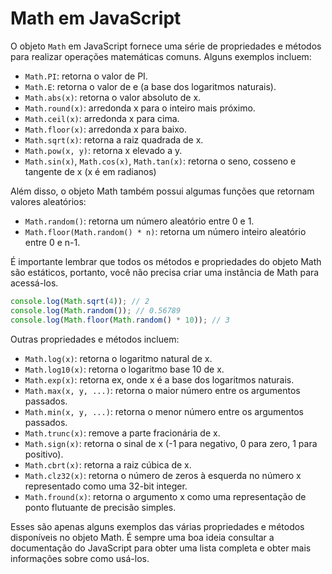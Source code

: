 # Math em JavaScript

O objeto `Math` em JavaScript fornece uma série de propriedades e métodos para realizar operações matemáticas comuns. Alguns exemplos incluem:

-   `Math.PI`: retorna o valor de PI.
-   `Math.E`: retorna o valor de e (a base dos logaritmos naturais).
-   `Math.abs(x)`: retorna o valor absoluto de x.
-   `Math.round(x)`: arredonda x para o inteiro mais próximo.
-   `Math.ceil(x)`: arredonda x para cima.
-   `Math.floor(x)`: arredonda x para baixo.
-   `Math.sqrt(x)`: retorna a raiz quadrada de x.
-   `Math.pow(x, y)`: retorna x elevado a y.
-   `Math.sin(x)`, `Math.cos(x)`, `Math.tan(x)`: retorna o seno, cosseno e tangente de x (x é em radianos)

Além disso, o objeto Math também possui algumas funções que retornam valores aleatórios:

-   `Math.random()`: retorna um número aleatório entre 0 e 1.
-   `Math.floor(Math.random() * n)`: retorna um número inteiro aleatório entre 0 e n-1.

É importante lembrar que todos os métodos e propriedades do objeto Math são estáticos, portanto, você não precisa criar uma instância de Math para acessá-los.

```javascript
console.log(Math.sqrt(4)); // 2
console.log(Math.random()); // 0.56789
console.log(Math.floor(Math.random() * 10)); // 3
```

Outras propriedades e métodos incluem:

-   `Math.log(x)`: retorna o logaritmo natural de x.
-   `Math.log10(x)`: retorna o logaritmo base 10 de x.
-   `Math.exp(x)`: retorna ex, onde x é a base dos logaritmos naturais.
-   `Math.max(x, y, ...)`: retorna o maior número entre os argumentos passados.
-   `Math.min(x, y, ...)`: retorna o menor número entre os argumentos passados.
-   `Math.trunc(x)`: remove a parte fracionária de x.
-   `Math.sign(x)`: retorna o sinal de x (-1 para negativo, 0 para zero, 1 para positivo).
-   `Math.cbrt(x)`: retorna a raiz cúbica de x.
-   `Math.clz32(x)`: retorna o número de zeros à esquerda no número x representado como uma 32-bit integer.
-   `Math.fround(x)`: retorna o argumento x como uma representação de ponto flutuante de precisão simples.

Esses são apenas alguns exemplos das várias propriedades e métodos disponíveis no objeto Math. É sempre uma boa ideia consultar a documentação do JavaScript para obter uma lista completa e obter mais informações sobre como usá-los.
